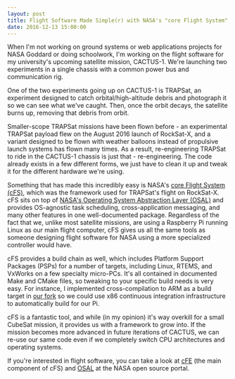 ```yaml
---
layout: post
title: Flight Software Made Simple(r) with NASA's "core Flight System"
date: 2016-12-13 15:00:00
---
```


When I'm not working on ground systems or web applications projects for NASA Goddard or doing schoolwork, I'm working on the flight software for my university's upcoming satellite mission, CACTUS-1. We're launching two experiments in a single chassis with a common power bus and communication rig.

One of the two experiments going up on CACTUS-1 is TRAPSat, an experiment designed to catch orbital/high-altitude debris and photograph it so we can see what we've caught. Then, once the orbit decays, the satellite burns up, removing that debris from orbit.

Smaller-scope TRAPSat missions have been flown before - an experimental TRAPSat payload flew on the August 2016 launch of RockSat-X, and a variant designed to be flown with weather balloons instead of propulsive launch systems has flown many times. As a result, re-engineering TRAPSat to ride in the CACTUS-1 chassis is just that - re-engineering. The code already exists in a few different forms, we just have to clean it up and tweak it for the different hardware we're using.

Something that has made this incredibly easy is NASA's [core Flight System (cFS)](https://cfs.gsfc.nasa.gov/), which was the framework used for TRAPSat's flight on RockSat-X. cFS sits on top of [NASA's Operating System Abstraction Layer (OSAL)](http://opensource.gsfc.nasa.gov/projects/osal/) and provides OS-agnostic task scheduling, cross-application messaging, and many other features in one well-documented package. Regardless of the fact that we, unlike most satellite missions, are using a Raspberry Pi running Linux as our main flight computer, cFS gives us all the same tools as someone designing flight software for NASA using a more specialized controller would have.

cFS provides a build chain as well, which includes Platform Support Packages (PSPs) for a number of targets, including Linux, RTEMS, and VxWorks on a few specialty micro-PCs. It's all contained in documented Make and CMake files, so tweaking to your specific build needs is very easy. For instance, I implemented cross-compilation to ARM as a build target in [our fork](https://github.com/cactus-mission/cFE) so we could use x86 continuous integration infrastructure to automatically build for our Pi.

cFS is a fantastic tool, and while (in my opinion) it's way overkill for a small CubeSat mission, it provides us with a framework to grow into. If the mission becomes more advanced in future iterations of CACTUS, we can re-use our same code even if we completely switch CPU architectures and operating systems.

If you're interested in flight software, you can take a look at [cFE](http://opensource.gsfc.nasa.gov/projects/cfe/index.php) (the main component of cFS) and [OSAL](http://opensource.gsfc.nasa.gov/projects/osal/index.php) at the NASA open source portal.